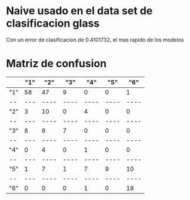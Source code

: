 # Naive usado en el data set de clasificacion glass
Con un error de clasificacion de 0.4101732, el mas rapido de los modelos

# Matriz de confusion
|  |"1"| "2"| "3"| "4"| "5"| "6"|
|--|---|----|----|----|----|----|
|"1"| 58| 47| 9| 0| 0| 1|
|--|---|----|----|----|----|----|
|"2"| 3| 10| 0| 4| 0| 0|
|--|---|----|----|----|----|----|
|"3"| 8| 8| 7| 0| 0| 0|
|--|---|----|----|----|----|----|
|"4"| 0| 4| 0| 1| 0| 0|
|--|---|----|----|----|----|----|
|"5"| 1| 7| 1| 7| 9| 10|
|--|---|----|----|----|----|----|
|"6"| 0| 0| 0| 1| 0| 18|
